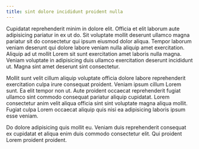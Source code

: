 ```yaml
---
title: sint dolore incididunt proident nulla
---
```


Cupidatat reprehenderit minim in dolore elit. Officia et elit laborum aute adipisicing pariatur in ex ut do. Sit voluptate mollit deserunt ullamco magna pariatur sit do consectetur qui ipsum eiusmod dolor aliqua. Tempor laborum veniam deserunt qui dolore labore veniam nulla aliquip amet exercitation. Aliquip ad ut mollit Lorem sit sunt exercitation amet laboris nulla magna. Veniam voluptate in adipisicing duis ullamco exercitation deserunt incididunt ut. Magna sint amet deserunt sint consectetur.

Mollit sunt velit cillum aliquip voluptate officia dolore labore reprehenderit exercitation culpa irure consequat proident. Veniam ipsum cillum Lorem sunt. Ea elit tempor non ut. Aute proident occaecat reprehenderit fugiat ullamco sint commodo consequat pariatur aliquip cupidatat. Lorem consectetur anim velit aliqua officia sint sint voluptate magna aliqua mollit. Fugiat culpa Lorem occaecat aliquip quis nisi ea adipisicing laboris ipsum esse veniam.

Do dolore adipisicing quis mollit eu. Veniam duis reprehenderit consequat ex cupidatat et aliqua enim duis commodo consectetur elit. Qui proident Lorem proident proident.